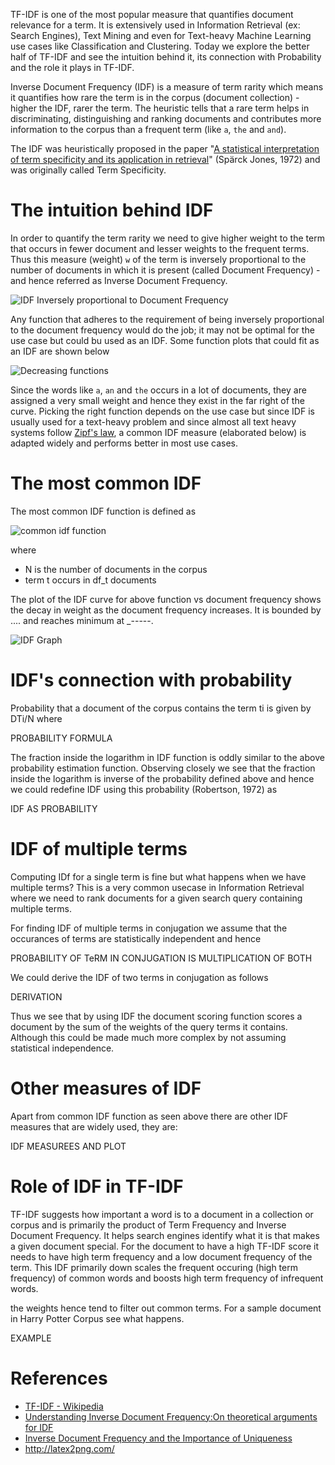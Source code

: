 TF-IDF is one of the most popular measure that quantifies document relevance for a term. It is extensively used in Information Retrieval (ex: Search Engines), Text Mining and even for Text-heavy Machine Learning use cases like Classification and Clustering. Today we explore the better half of TF-IDF and see the intuition behind it, its connection with Probability and the role it plays in TF-IDF.

Inverse Document Frequency (IDF) is a measure of term rarity which means it quantifies how rare the term is in the corpus (document collection) - higher the IDF, rarer the term. The heuristic tells that a rare term helps in discriminating, distinguishing and ranking documents and contributes more information to the corpus than a frequent term (like `a`, `the` and `and`).

The IDF was heuristically proposed in the paper "[A statistical interpretation of term specificity and its application in retrieval](http://citeseerx.ist.psu.edu/viewdoc/download?doi=10.1.1.115.8343&rep=rep1&type=pdf)" (Spärck Jones, 1972) and was originally called Term Specificity.

# The intuition behind IDF
In order to quantify the term rarity we need to give higher weight to the term that occurs in fewer document and lesser weights to the frequent terms. Thus this measure (weight) `w` of the term is inversely proportional to the number of documents in which it is present (called Document Frequency) - and hence referred as Inverse Document Frequency.

![IDF Inversely proportional to Document Frequency](https://user-images.githubusercontent.com/4745789/76211536-85237d00-622c-11ea-82f5-c0b655634839.png)

Any function that adheres to the requirement of being inversely proportional to the document frequency would do the job; it may not be optimal for the use case but could bu used as an IDF. Some function plots that could fit as an IDF are shown below

![Decreasing functions](https://user-images.githubusercontent.com/4745789/76213296-63c49000-6230-11ea-9d24-94ce048732bc.png)

Since the words like `a`, `an` and `the` occurs in a lot of documents, they are assigned a very small weight and hence they exist in the far right of the curve. Picking the right function depends on the use case but since IDF is usually used for a text-heavy problem and since almost all text heavy systems follow [Zipf's law](https://en.wikipedia.org/wiki/Zipf%27s_law), a common IDF measure (elaborated below) is adapted widely and performs better in most use cases.

# The most common IDF
The most common IDF function is defined as

![common idf function](https://user-images.githubusercontent.com/4745789/76215222-4bef0b00-6234-11ea-8d03-3ad9663837da.png)

where

 - N is the number of documents in the corpus
 - term t occurs in df_t documents

The plot of the IDF curve for above function vs document frequency shows the decay in weight as the document frequency increases. It is bounded by .... and reaches minimum at _-----.

![IDF Graph](https://user-images.githubusercontent.com/4745789/76215908-ae94d680-6235-11ea-8e50-498aae029ea2.png)

# IDF's connection with probability
Probability that a document of the corpus contains the term ti is given by DTi/N where

PROBABILITY FORMULA

The fraction inside the logarithm in IDF function is oddly similar to the above probability estimation function. Observing closely we see that the fraction inside the logarithm is inverse of the probability defined above and hence we could redefine IDF using this probability (Robertson, 1972) as 

IDF AS PROBABILITY

# IDF of multiple terms
Computing IDf for a single term is fine but what happens when we have multiple terms? This is a very common usecase in Information Retrieval where we need to rank documents for a given search query containing multiple terms.

For finding IDF of multiple terms in conjugation we assume that the occurances of terms are statistically independent and hence 

PROBABILITY OF TeRM IN CONJUGATION IS MULTIPLICATION OF BOTH

We could derive the IDF of two terms in conjugation as follows

DERIVATION

Thus we see that by using IDF the document scoring function scores a document by the sum of the weights of the query terms it contains. Although this could be made much more complex by not assuming statistical independence.

# Other measures of IDF
Apart from common IDF function as seen above there are other IDF measures that are widely used, they are:

IDF MEASUREES AND PLOT

# Role of IDF in TF-IDF
TF-IDF suggests how important a word is to a document in a collection or corpus and is primarily the product of Term Frequency and Inverse Document Frequency. It helps search engines identify what it is that makes a given document special. For the document to have a high TF-IDF score it needs to have high term frequency and a low document frequency of the term. This IDF primarily down scales the frequent occuring (high term frequency) of common words and boosts high term frequency of infrequent words.

the weights hence tend to filter out common terms. 
For a sample document in Harry Potter Corpus see what happens.

EXAMPLE

# References
 - [TF-IDF - Wikipedia](https://en.wikipedia.org/wiki/Tf%E2%80%93idf)
 - [Understanding Inverse Document Frequency:On theoretical arguments for IDF](https://pdfs.semanticscholar.org/8397/ab573dd6c97a39ff4feb9c2d9b3c1e16c705.pdf?_ga=2.255772288.944438221.1583673396-1263237981.1583673396)
 - [Inverse Document Frequency and the Importance of Uniqueness](https://moz.com/blog/inverse-document-frequency-and-the-importance-of-uniqueness)
 - http://latex2png.com/
